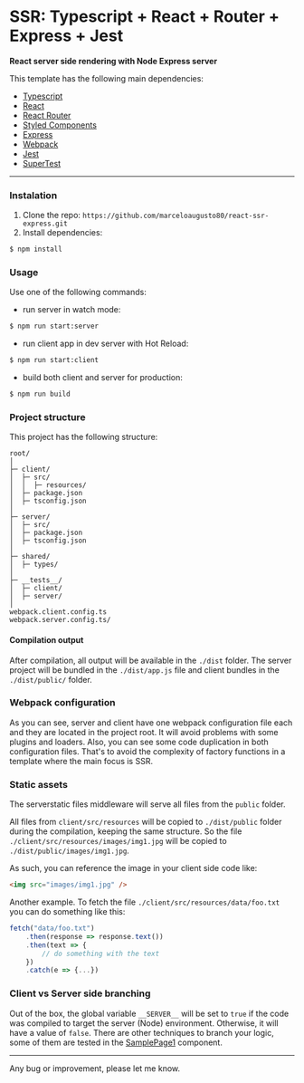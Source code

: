 # SSR: Typescript + React + Router + Express + Jest

**React server side rendering with Node Express server**

This template has the following main dependencies:
* [Typescript](https://www.typescriptlang.org/)
* [React](https://reactjs.org/)
* [React Router](https://github.com/remix-run/react-router)
* [Styled Components](https://styled-components.com/)
* [Express](https://expressjs.com/)
* [Webpack](https://webpack.js.org/)
* [Jest](https://jestjs.io/)
* [SuperTest](https://www.npmjs.com/package/supertest)
---

### Instalation
1. Clone the repo: `https://github.com/marceloaugusto80/react-ssr-express.git`
2. Install dependencies: 
``` bash
$ npm install
```

### Usage

Use one of the following commands:
* run server in watch mode:
``` bash
$ npm run start:server
```
* run client app in dev server with Hot Reload:
``` bash
$ npm run start:client
```
* build both client and server for production:
``` bash
$ npm run build
```

### Project structure
This project has the following structure:

```
root/
│
├─ client/
│  ├─ src/
│  │  ├─ resources/
│  ├─ package.json
│  ├─ tsconfig.json
│
├─ server/
│  ├─ src/
│  ├─ package.json
│  ├─ tsconfig.json
│
├─ shared/
│  ├─ types/
│
├─ __tests__/
│  ├─ client/
│  ├─ server/
│
webpack.client.config.ts
webpack.server.config.ts/
```
#### Compilation output
After compilation, all output will be available in the `./dist` folder. The server project will be bundled in the `./dist/app.js` file and client bundles in the `./dist/public/` folder.

### Webpack configuration
As you can see, server and client have one webpack configuration file each and they are located in the project root. It will avoid problems with some plugins and loaders.
Also, you can see some code duplication in both configuration files. That's to avoid the complexity of factory functions in a template where the main focus is SSR.


### Static assets
The serverstatic files middleware will serve all files from the `public` folder.

All files from `client/src/resources` will be copied to `./dist/public` folder during the compilation, keeping the same structure. 
So the file `./client/src/resources/images/img1.jpg` will be copied to `./dist/public/images/img1.jpg`. 

As such, you can reference the image in your client side code like:
``` html
<img src="images/img1.jpg" />
```

Another example. To fetch the file `./client/src/resources/data/foo.txt` you can do something like this:
``` javascript
fetch("data/foo.txt")
    .then(response => response.text())
    .then(text => {
        // do something with the text
    })  
    .catch(e => {...})
```
### Client vs Server side branching
Out of the box, the global variable `__SERVER__` will be set to `true` if the code was compiled to target the server (Node) environment. Otherwise, it will have a value of `false`.
There are other techniques to branch your logic, some of them are tested in the [SamplePage1](https://github.com/marceloaugusto80/react-ssr-express/blob/master/client/src/components/SamplePage1.tsx) component.

---
Any bug or improvement, please let me know.